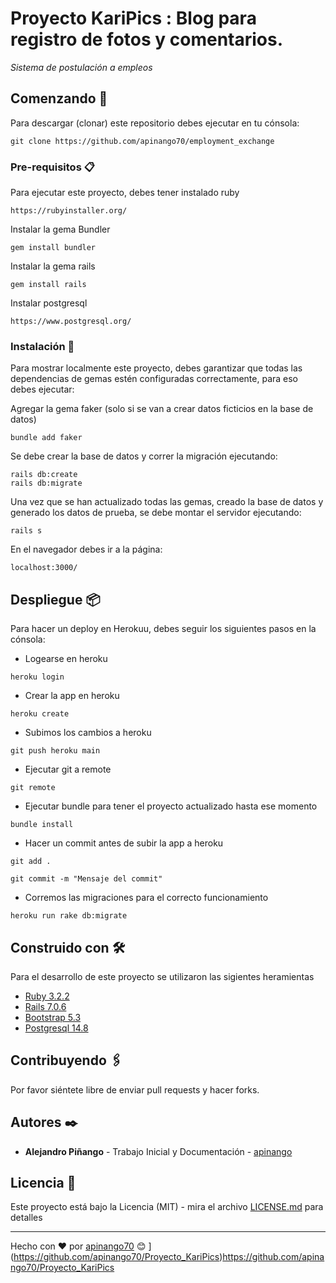 # Proyecto KariPics : Blog para registro de fotos y comentarios.

_Sistema de postulación a empleos_

## Comenzando 🚀

Para descargar (clonar) este repositorio debes ejecutar en tu cónsola:

```hash
git clone https://github.com/apinango70/employment_exchange
```

### Pre-requisitos 📋

Para ejecutar este proyecto, debes tener instalado ruby

```hash
https://rubyinstaller.org/
```

Instalar la gema Bundler

```hash
gem install bundler
```

Instalar la gema rails

```hash
gem install rails
```

Instalar postgresql

```hash
https://www.postgresql.org/
```

### Instalación 🔧

Para mostrar localmente este proyecto, debes garantizar que todas las dependencias de gemas estén configuradas correctamente, para eso debes ejecutar:

Agregar la gema faker (solo si se van a crear datos ficticios en la base de datos)

```hash
bundle add faker
```

Se debe crear la base de datos y correr la migración ejecutando:

```hash
rails db:create
rails db:migrate
```

Una vez que se han actualizado todas las gemas, creado la base de datos y generado los datos de prueba, se debe montar el servidor ejecutando:

```hash
rails s
```

En el navegador debes ir a la página:

```hash
localhost:3000/
```

## Despliegue 📦

Para hacer un deploy en Herokuu, debes seguir los siguientes pasos en la cónsola:

* Logearse en heroku

```hash
heroku login
```

* Crear la app en heroku

```hash
heroku create
```

* Subimos los cambios a heroku

```hash
git push heroku main
```

* Ejecutar git a  remote

```hash
git remote
```

* Ejecutar bundle para tener el proyecto actualizado hasta ese momento

```hash
bundle install
```

* Hacer un commit antes de subir la app a heroku

```hash
git add .
```

```hash
git commit -m "Mensaje del commit"
```

* Corremos las migraciones para el correcto funcionamiento

```hash
heroku run rake db:migrate
```

## Construido con 🛠️

Para el desarrollo de este proyecto se utilizaron las sigientes heramientas

* [Ruby 3.2.2](https://www.ruby-lang.org/es/)
* [Rails 7.0.6](https://rubyonrails.org/)
* [Bootstrap 5.3](https://getbootstrap.com/docs/5.3/getting-started/download/)
* [Postgresql 14.8](https://www.postgresql.org/)

## Contribuyendo 🖇️

Por favor siéntete libre de enviar pull requests y hacer forks.

## Autores ✒️

* **Alejandro Piñango** - Trabajo Inicial y Documentación - [apinango](https://github.com/apinango70)

## Licencia 📄

Este proyecto está bajo la Licencia (MIT) - mira el archivo [LICENSE.md](LICENSE.md) para detalles

---

Hecho con ❤️ por [apinango70](https://github.com/apinango70) 😊
](https://github.com/apinango70/Proyecto_KariPics)https://github.com/apinango70/Proyecto_KariPics
